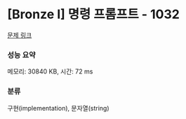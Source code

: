 # [Bronze I] 명령 프롬프트 - 1032 

[문제 링크](https://www.acmicpc.net/problem/1032) 

### 성능 요약

메모리: 30840 KB, 시간: 72 ms

### 분류

구현(implementation), 문자열(string)

